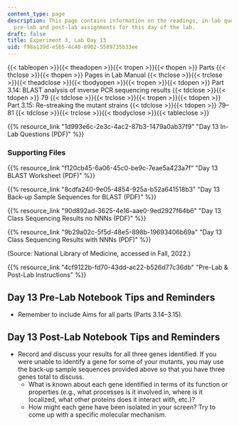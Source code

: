 ```yaml
---
content_type: page
description: This page contains information on the readings, in-lab questions, and
  pre-lab and post-lab assignments for this day of the lab.
draft: false
title: Experiment 3, Lab Day 13
uid: f98a139d-e5b5-4c40-8902-5589735b33ee
---
```

{{< tableopen >}}{{< theadopen >}}{{< tropen >}}{{< thopen >}}
Parts
{{< thclose >}}{{< thopen >}}
Pages in Lab Manual
{{< thclose >}}{{< trclose >}}{{< theadclose >}}{{< tbodyopen >}}{{< tropen >}}{{< tdopen >}}
Part 3.14: BLAST analysis of inverse PCR sequencing results
{{< tdclose >}}{{< tdopen >}}
79
{{< tdclose >}}{{< trclose >}}{{< tropen >}}{{< tdopen >}}
Part 3.15: Re-streaking the mutant strains
{{< tdclose >}}{{< tdopen >}}
79–81
{{< tdclose >}}{{< trclose >}}{{< tbodyclose >}}{{< tableclose >}}

{{% resource_link "1d993e6c-2e3c-4ac2-87b3-1479a0ab37f9" "Day 13 In-Lab Questions (PDF)" %}}

### Supporting Files

{{% resource_link "f120cb45-6a06-45c0-be9c-7eae5a423a7f" "Day 13 BLAST Worksheet (PDF)" %}}

{{% resource_link "8cdfa240-9e05-4854-925a-b52a641518b3" "Day 13 Back-up Sample Sequences for BLAST (PDF)" %}}

{{% resource_link "90d892ad-3625-4e16-aae0-9ed2927f64b6" "Day 13 Class Sequencing Results no NNNs (PDF)" %}}

{{% resource_link "9b29a02c-5f5d-48e5-898b-19693406b69a" "Day 13 Class Sequencing Results with NNNs (PDF)" %}}

(Source: National Library of Medicine, accessed in Fall, 2022.)

{{% resource_link "4cf9122b-fd70-43dd-ac22-b526d77c36db" "Pre-Lab & Post-Lab Instructions" %}}

## Day 13 Pre-Lab Notebook Tips and Reminders

- Remember to include Aims for all parts (Parts 3.14–3.15).

## Day 13 Post-Lab Notebook Tips and Reminders

- Record and discuss your results for all three genes identified. If you were unable to identify a gene for some of your mutants, you may use the back-up sample sequences provided above so that you have three genes total to discuss.
    - What is known about each gene identified in terms of its function or properties (e.g., what processes is it involved in, where is it localized, what other proteins does it interact with, etc.)?
    - How might each gene have been isolated in your screen? Try to come up with a specific molecular mechanism.